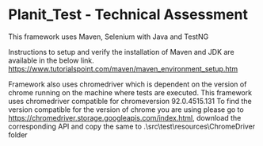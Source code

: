 # Planit_Test - Technical Assessment

This framework uses Maven, Selenium with Java and TestNG

Instructions to setup and verify the installation of Maven and JDK are available in the below link.
https://www.tutorialspoint.com/maven/maven_environment_setup.htm

Framework also uses chromedriver which is dependent on the version of chrome running on the machine where tests are executed.
This framework uses chromedriver compatible for chromeversion 92.0.4515.131
To find the version compatible for the version of chrome you are using please go to https://chromedriver.storage.googleapis.com/index.html, download the corresponding API and copy the same to .\src\test\resources\ChromeDriver folder
